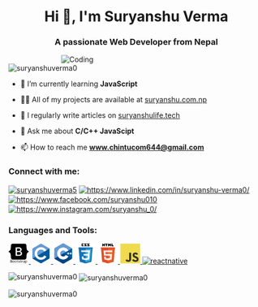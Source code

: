 <h1 align="center">Hi 👋, I'm Suryanshu Verma</h1>
<h3 align="center">A passionate Web Developer from Nepal</h3>

<img align="right" alt="Coding" width="400" src="https://camo.githubusercontent.com/cae12fddd9d6982901d82580bdf321d81fb299141098ca1c2d4891870827bf17/68747470733a2f2f6d69726f2e6d656469756d2e636f6d2f6d61782f313336302f302a37513379765349765f7430696f4a2d5a2e676966?tbnid=zhjSEq0Xd_DH7M">

<p align="left"> <img src="https://komarev.com/ghpvc/?username=suryanshuverma0&label=Profile%20views&color=0e75b6&style=flat" alt="suryanshuverma0" /> </p>

- 🌱 I’m currently learning **JavaScript**

- 👨‍💻 All of my projects are available at [suryanshu.com.np](suryanshu.com.np)

- 📝 I regularly write articles on [suryanshulife.tech](suryanshulife.tech)

- 💬 Ask me about **C/C++ JavaScipt**

- 📫 How to reach me **www.chintucom644@gmail.com**

<h3 align="left">Connect with me:</h3>
<p align="left">
<a href="https://twitter.com/suryanshuverma5" target="blank"><img align="center" src="https://raw.githubusercontent.com/rahuldkjain/github-profile-readme-generator/master/src/images/icons/Social/twitter.svg" alt="suryanshuverma5" height="30" width="40" /></a>
<a href="https://linkedin.com/in/https://www.linkedin.com/in/suryanshu-verma0/" target="blank"><img align="center" src="https://raw.githubusercontent.com/rahuldkjain/github-profile-readme-generator/master/src/images/icons/Social/linked-in-alt.svg" alt="https://www.linkedin.com/in/suryanshu-verma0/" height="30" width="40" /></a>
<a href="https://fb.com/https://www.facebook.com/suryanshu010" target="blank"><img align="center" src="https://raw.githubusercontent.com/rahuldkjain/github-profile-readme-generator/master/src/images/icons/Social/facebook.svg" alt="https://www.facebook.com/suryanshu010" height="30" width="40" /></a>
<a href="https://instagram.com/https://www.instagram.com/suryanshu_0/" target="blank"><img align="center" src="https://raw.githubusercontent.com/rahuldkjain/github-profile-readme-generator/master/src/images/icons/Social/instagram.svg" alt="https://www.instagram.com/suryanshu_0/" height="30" width="40" /></a>
</p>

<h3 align="left">Languages and Tools:</h3>
<p align="left"> <a href="https://getbootstrap.com" target="_blank" rel="noreferrer"> <img src="https://raw.githubusercontent.com/devicons/devicon/master/icons/bootstrap/bootstrap-plain-wordmark.svg" alt="bootstrap" width="40" height="40"/> </a> <a href="https://www.cprogramming.com/" target="_blank" rel="noreferrer"> <img src="https://raw.githubusercontent.com/devicons/devicon/master/icons/c/c-original.svg" alt="c" width="40" height="40"/> </a> <a href="https://www.w3schools.com/cpp/" target="_blank" rel="noreferrer"> <img src="https://raw.githubusercontent.com/devicons/devicon/master/icons/cplusplus/cplusplus-original.svg" alt="cplusplus" width="40" height="40"/> </a> <a href="https://www.w3schools.com/css/" target="_blank" rel="noreferrer"> <img src="https://raw.githubusercontent.com/devicons/devicon/master/icons/css3/css3-original-wordmark.svg" alt="css3" width="40" height="40"/> </a> <a href="https://www.w3.org/html/" target="_blank" rel="noreferrer"> <img src="https://raw.githubusercontent.com/devicons/devicon/master/icons/html5/html5-original-wordmark.svg" alt="html5" width="40" height="40"/> </a> <a href="https://developer.mozilla.org/en-US/docs/Web/JavaScript" target="_blank" rel="noreferrer"> <img src="https://raw.githubusercontent.com/devicons/devicon/master/icons/javascript/javascript-original.svg" alt="javascript" width="40" height="40"/> </a> <a href="https://reactnative.dev/" target="_blank" rel="noreferrer"> <img src="https://reactnative.dev/img/header_logo.svg" alt="reactnative" width="40" height="40"/> </a> </p>

<p><img align="left" src="https://github-readme-stats.vercel.app/api/top-langs?username=suryanshuverma0&show_icons=true&locale=en&layout=compact" alt="suryanshuverma0" /></p>

<p>&nbsp;<img align="center" src="https://github-readme-stats.vercel.app/api?username=suryanshuverma0&show_icons=true&locale=en" alt="suryanshuverma0" /></p>

<p><img align="center" src="https://github-readme-streak-stats.herokuapp.com/?user=suryanshuverma0&" alt="suryanshuverma0" /></p>
